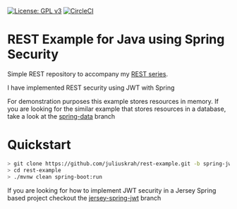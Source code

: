 [![License: GPL v3](https://img.shields.io/badge/License-GPL%20v3-blue.svg)](https://www.gnu.org/licenses/gpl-3.0)
[![CircleCI](https://circleci.com/gh/juliuskrah/rest-example/tree/spring-jwt.svg?style=svg)](https://circleci.com/gh/juliuskrah/rest-example/tree/spring-jwt)
# REST Example for Java using Spring Security
Simple REST repository to accompany my [REST series](http://juliuskrah.com/tutorial/2017/11/07/securing-a-spring-rest-service-with-jwt/).

I have implemented REST security using JWT with Spring

For demonstration purposes this example stores resources in memory. If you are looking for the similar example that stores resources in a database, take a look at the [spring-data](https://github.com/juliuskrah/rest-example/tree/spring-data) branch


# Quickstart
```bash
> git clone https://github.com/juliuskrah/rest-example.git -b spring-jwt
> cd rest-example
> ./mvnw clean spring-boot:run
```

If you are looking for how to implement JWT security in a Jersey Spring based
project checkout the [jersey-spring-jwt](https://github.com/juliuskrah/rest-example/tree/jersey-spring-jwt) branch